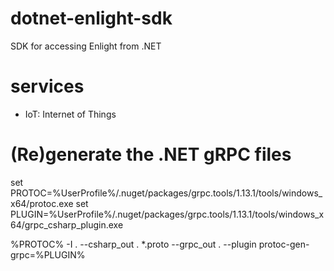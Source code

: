 # dotnet-enlight-sdk
SDK for accessing Enlight from .NET

# services
- IoT: Internet of Things

# (Re)generate the .NET gRPC files
set PROTOC=%UserProfile%/.nuget/packages/grpc.tools/1.13.1/tools/windows_x64/protoc.exe
set PLUGIN=%UserProfile%/.nuget/packages/grpc.tools/1.13.1/tools/windows_x64/grpc_csharp_plugin.exe

%PROTOC% -I . --csharp_out . *.proto --grpc_out . --plugin protoc-gen-grpc=%PLUGIN%
